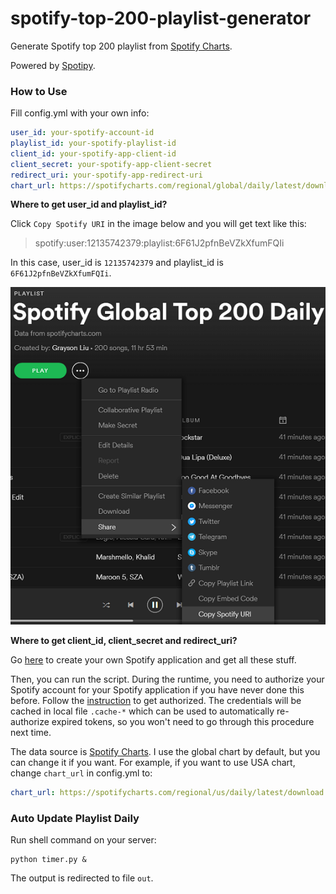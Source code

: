 # spotify-top-200-playlist-generator
Generate Spotify top 200 playlist from [Spotify Charts](https://spotifycharts.com).

Powered by [Spotipy](https://github.com/plamere/spotipy). 

### How to Use

Fill config.yml with your own info:

```yaml
user_id: your-spotify-account-id
playlist_id: your-spotify-playlist-id
client_id: your-spotify-app-client-id
client_secret: your-spotify-app-client-secret
redirect_uri: your-spotify-app-redirect-uri
chart_url: https://spotifycharts.com/regional/global/daily/latest/download
```

 **Where to get user_id and playlist_id?**

Click `Copy Spotify URI` in the image below and you will get text like this:

> spotify:user:12135742379:playlist:6F61J2pfnBeVZkXfumFQIi

In this case, user_id is `12135742379` and playlist_id is `6F61J2pfnBeVZkXfumFQIi`.

![](https://github.com/GraysonLiu/spotify-top-200-playlist-generator/blob/master/get-user-id-and-playlist-id.png)

**Where to get client_id, client_secret and redirect_uri?**

Go [here](https://developer.spotify.com/my-applications) to create your own Spotify application and get all these stuff.

Then, you can run the script. During the runtime, you need to authorize your Spotify account for your Spotify application if you have never done this before. Follow the [instruction](http://spotipy.readthedocs.io/en/latest/#authorized-requests) to get authorized. The credentials will be cached in local file `.cache-*` which can be used to automatically re-authorize expired tokens, so you won't need to go through this procedure next time.

The data source is [Spotify Charts](https://spotifycharts.com). I use the global chart by default, but you can change it if you want. For example, if you want to use USA chart, change `chart_url` in config.yml to:

```yaml
chart_url: https://spotifycharts.com/regional/us/daily/latest/download
```

### Auto Update Playlist Daily

Run shell command on your server:

```shell
python timer.py &
```

The output is redirected to file `out`.